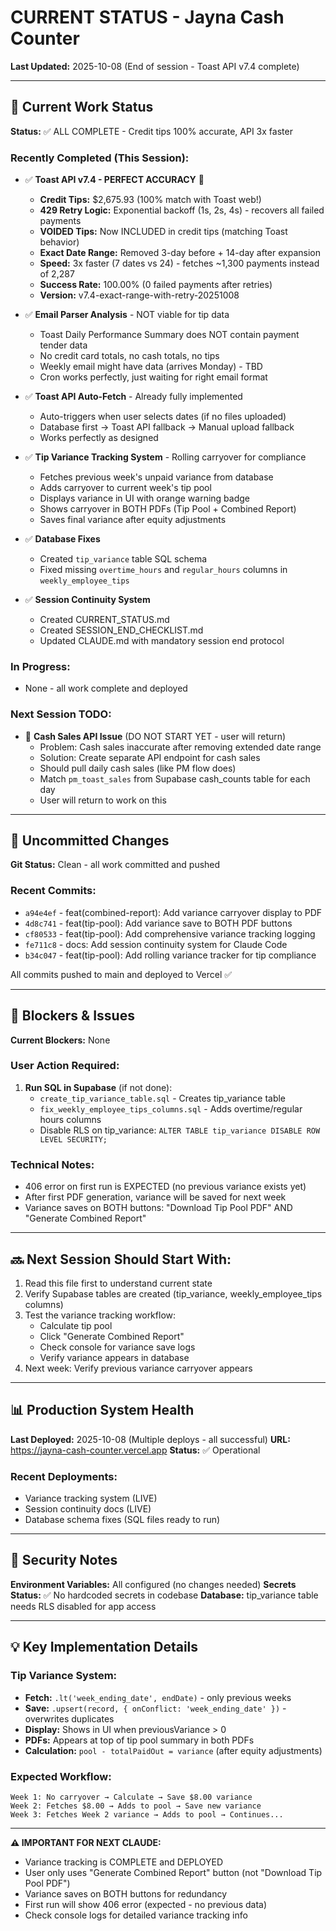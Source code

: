 # CURRENT STATUS - Jayna Cash Counter
**Last Updated:** 2025-10-08 (End of session - Toast API v7.4 complete)

---

## 🎯 Current Work Status
**Status:** ✅ ALL COMPLETE - Credit tips 100% accurate, API 3x faster

### Recently Completed (This Session):

- ✅ **Toast API v7.4 - PERFECT ACCURACY** 🎯
  - **Credit Tips:** $2,675.93 (100% match with Toast web!)
  - **429 Retry Logic:** Exponential backoff (1s, 2s, 4s) - recovers all failed payments
  - **VOIDED Tips:** Now INCLUDED in credit tips (matching Toast behavior)
  - **Exact Date Range:** Removed 3-day before + 14-day after expansion
  - **Speed:** 3x faster (7 dates vs 24) - fetches ~1,300 payments instead of 2,287
  - **Success Rate:** 100.00% (0 failed payments after retries)
  - **Version:** v7.4-exact-range-with-retry-20251008

- ✅ **Email Parser Analysis** - NOT viable for tip data
  - Toast Daily Performance Summary does NOT contain payment tender data
  - No credit card totals, no cash totals, no tips
  - Weekly email might have data (arrives Monday) - TBD
  - Cron works perfectly, just waiting for right email format

- ✅ **Toast API Auto-Fetch** - Already fully implemented
  - Auto-triggers when user selects dates (if no files uploaded)
  - Database first → Toast API fallback → Manual upload fallback
  - Works perfectly as designed

- ✅ **Tip Variance Tracking System** - Rolling carryover for compliance
  - Fetches previous week's unpaid variance from database
  - Adds carryover to current week's tip pool
  - Displays variance in UI with orange warning badge
  - Shows carryover in BOTH PDFs (Tip Pool + Combined Report)
  - Saves final variance after equity adjustments

- ✅ **Database Fixes**
  - Created `tip_variance` table SQL schema
  - Fixed missing `overtime_hours` and `regular_hours` columns in `weekly_employee_tips`

- ✅ **Session Continuity System**
  - Created CURRENT_STATUS.md
  - Created SESSION_END_CHECKLIST.md
  - Updated CLAUDE.md with mandatory session end protocol

### In Progress:
- None - all work complete and deployed

### Next Session TODO:
- 🔴 **Cash Sales API Issue** (DO NOT START YET - user will return)
  - Problem: Cash sales inaccurate after removing extended date range
  - Solution: Create separate API endpoint for cash sales
  - Should pull daily cash sales (like PM flow does)
  - Match `pm_toast_sales` from Supabase cash_counts table for each day
  - User will return to work on this

---

## 📝 Uncommitted Changes
**Git Status:** Clean - all work committed and pushed

### Recent Commits:
- `a94e4ef` - feat(combined-report): Add variance carryover display to PDF
- `4d8c741` - feat(tip-pool): Add variance save to BOTH PDF buttons
- `cf80533` - feat(tip-pool): Add comprehensive variance tracking logging
- `fe711c8` - docs: Add session continuity system for Claude Code
- `b34c047` - feat(tip-pool): Add rolling variance tracker for tip compliance

All commits pushed to main and deployed to Vercel ✅

---

## 🚧 Blockers & Issues
**Current Blockers:** None

### User Action Required:
1. **Run SQL in Supabase** (if not done):
   - `create_tip_variance_table.sql` - Creates tip_variance table
   - `fix_weekly_employee_tips_columns.sql` - Adds overtime/regular hours columns
   - Disable RLS on tip_variance: `ALTER TABLE tip_variance DISABLE ROW LEVEL SECURITY;`

### Technical Notes:
- 406 error on first run is EXPECTED (no previous variance exists yet)
- After first PDF generation, variance will be saved for next week
- Variance saves on BOTH buttons: "Download Tip Pool PDF" AND "Generate Combined Report"

---

## 🔜 Next Session Should Start With:
1. Read this file first to understand current state
2. Verify Supabase tables are created (tip_variance, weekly_employee_tips columns)
3. Test the variance tracking workflow:
   - Calculate tip pool
   - Click "Generate Combined Report"
   - Check console for variance save logs
   - Verify variance appears in database
4. Next week: Verify previous variance carryover appears

---

## 📊 Production System Health
**Last Deployed:** 2025-10-08 (Multiple deploys - all successful)
**URL:** https://jayna-cash-counter.vercel.app
**Status:** ✅ Operational

### Recent Deployments:
- Variance tracking system (LIVE)
- Session continuity docs (LIVE)
- Database schema fixes (SQL files ready to run)

---

## 🔐 Security Notes
**Environment Variables:** All configured (no changes needed)
**Secrets Status:** ✅ No hardcoded secrets in codebase
**Database:** tip_variance table needs RLS disabled for app access

---

## 💡 Key Implementation Details

### Tip Variance System:
- **Fetch:** `.lt('week_ending_date', endDate)` - only previous weeks
- **Save:** `.upsert(record, { onConflict: 'week_ending_date' })` - overwrites duplicates
- **Display:** Shows in UI when previousVariance > 0
- **PDFs:** Appears at top of tip pool summary in both PDFs
- **Calculation:** `pool - totalPaidOut = variance` (after equity adjustments)

### Expected Workflow:
```
Week 1: No carryover → Calculate → Save $8.00 variance
Week 2: Fetches $8.00 → Adds to pool → Save new variance
Week 3: Fetches Week 2 variance → Adds to pool → Continues...
```

---

**⚠️ IMPORTANT FOR NEXT CLAUDE:**
- Variance tracking is COMPLETE and DEPLOYED
- User only uses "Generate Combined Report" button (not "Download Tip Pool PDF")
- Variance saves on BOTH buttons for redundancy
- First run will show 406 error (expected - no previous data)
- Check console logs for detailed variance tracking info
